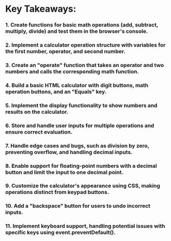 # Key Takeaways:

### 1. Create functions for basic math operations (add, subtract, multiply, divide) and test them in the browser's console.

### 2. Implement a calculator operation structure with variables for the first number, operator, and second number.

### 3. Create an "operate" function that takes an operator and two numbers and calls the corresponding math function.

### 4. Build a basic HTML calculator with digit buttons, math operation buttons, and an "Equals" key.

### 5. Implement the display functionality to show numbers and results on the calculator.

### 6. Store and handle user inputs for multiple operations and ensure correct evaluation.

### 7. Handle edge cases and bugs, such as division by zero, preventing overflow, and handling decimal inputs.

### 8. Enable support for floating-point numbers with a decimal button and limit the input to one decimal point.

### 9. Customize the calculator's appearance using CSS, making operations distinct from keypad buttons.

### 10. Add a "backspace" button for users to undo incorrect inputs.

### 11. Implement keyboard support, handling potential issues with specific keys using event.preventDefault().



